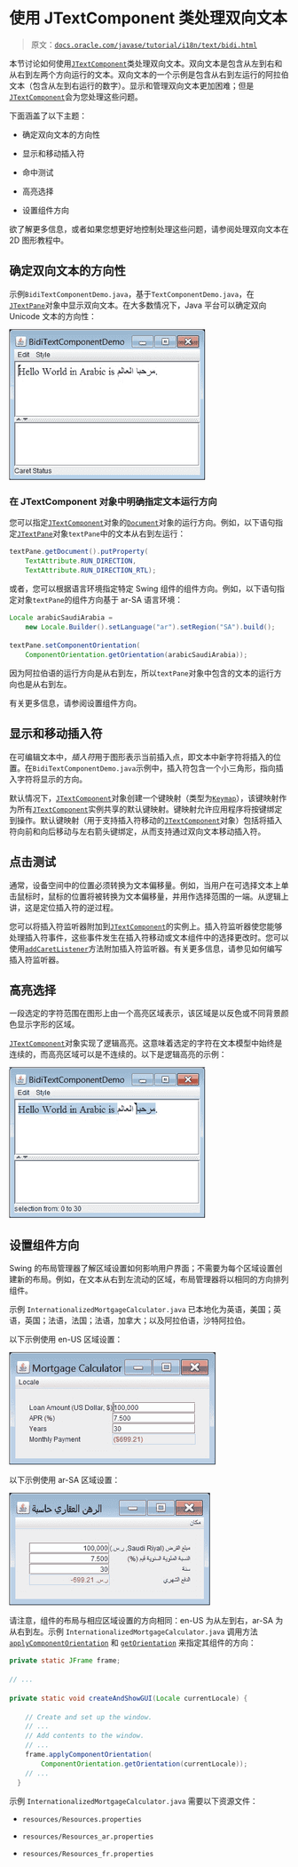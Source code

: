 # 使用 JTextComponent 类处理双向文本

> 原文：[`docs.oracle.com/javase/tutorial/i18n/text/bidi.html`](https://docs.oracle.com/javase/tutorial/i18n/text/bidi.html)

本节讨论如何使用[`JTextComponent`](https://docs.oracle.com/javase/8/docs/api/javax/swing/text/JTextComponent.html)类处理双向文本。双向文本是包含从左到右和从右到左两个方向运行的文本。双向文本的一个示例是包含从右到左运行的阿拉伯文本（包含从左到右运行的数字）。显示和管理双向文本更加困难；但是[`JTextComponent`](https://docs.oracle.com/javase/8/docs/api/javax/swing/text/JTextComponent.html)会为您处理这些问题。

下面涵盖了以下主题：

+   确定双向文本的方向性

+   显示和移动插入符

+   命中测试

+   高亮选择

+   设置组件方向

欲了解更多信息，或者如果您想更好地控制处理这些问题，请参阅处理双向文本在 2D 图形教程中。

## 确定双向文本的方向性

示例`BidiTextComponentDemo.java`，基于`TextComponentDemo.java`，在[`JTextPane`](https://docs.oracle.com/javase/8/docs/api/javax/swing/JTextPane.html)对象中显示双向文本。在大多数情况下，Java 平台可以确定双向 Unicode 文本的方向性：

![BidiTextComponentDemo.java](img/d025fc7a6bf76f85c7a77c8a495b580f.png)

### 在 JTextComponent 对象中明确指定文本运行方向

您可以指定[`JTextComponent`](https://docs.oracle.com/javase/8/docs/api/javax/swing/text/JTextComponent.html)对象的[`Document`](https://docs.oracle.com/javase/8/docs/api/javax/swing/text/Document.html)对象的运行方向。例如，以下语句指定[`JTextPane`](https://docs.oracle.com/javase/8/docs/api/javax/swing/JTextPane.html)对象`textPane`中的文本从右到左运行：

```java
textPane.getDocument().putProperty(
    TextAttribute.RUN_DIRECTION,
    TextAttribute.RUN_DIRECTION_RTL);

```

或者，您可以根据语言环境指定特定 Swing 组件的组件方向。例如，以下语句指定对象`textPane`的组件方向基于 ar-SA 语言环境：

```java
Locale arabicSaudiArabia = 
    new Locale.Builder().setLanguage("ar").setRegion("SA").build();

textPane.setComponentOrientation(
    ComponentOrientation.getOrientation(arabicSaudiArabia));

```

因为阿拉伯语的运行方向是从右到左，所以`textPane`对象中包含的文本的运行方向也是从右到左。

有关更多信息，请参阅设置组件方向。

## 显示和移动插入符

在可编辑文本中，*插入符*用于图形表示当前插入点，即文本中新字符将插入的位置。在`BidiTextComponentDemo.java`示例中，插入符包含一个小三角形，指向插入字符将显示的方向。

默认情况下，[`JTextComponent`](https://docs.oracle.com/javase/8/docs/api/javax/swing/text/JTextComponent.html)对象创建一个键映射（类型为[`Keymap`](https://docs.oracle.com/javase/8/docs/api/javax/swing/text/Keymap.html)），该键映射作为所有[`JTextComponent`](https://docs.oracle.com/javase/8/docs/api/javax/swing/text/JTextComponent.html)实例共享的默认键映射。键映射允许应用程序将按键绑定到操作。默认键映射（用于支持插入符移动的[`JTextComponent`](https://docs.oracle.com/javase/8/docs/api/javax/swing/text/JTextComponent.html)对象）包括将插入符向前和向后移动与左右箭头键绑定，从而支持通过双向文本移动插入符。

## 点击测试

通常，设备空间中的位置必须转换为文本偏移量。例如，当用户在可选择文本上单击鼠标时，鼠标的位置将被转换为文本偏移量，并用作选择范围的一端。从逻辑上讲，这是定位插入符的逆过程。

您可以将插入符监听器附加到[`JTextComponent`](https://docs.oracle.com/javase/8/docs/api/javax/swing/text/JTextComponent.html)的实例上。插入符监听器使您能够处理插入符事件，这些事件发生在插入符移动或文本组件中的选择更改时。您可以使用[`addCaretListener`](https://docs.oracle.com/javase/8/docs/api/javax/swing/text/JTextComponent.html#addCaretListener-javax.swing.event.CaretListener-)方法附加插入符监听器。有关更多信息，请参见如何编写插入符监听器。

## 高亮选择

一段选定的字符范围在图形上由一个高亮区域表示，该区域是以反色或不同背景颜色显示字形的区域。

[`JTextComponent`](https://docs.oracle.com/javase/8/docs/api/javax/swing/text/JTextComponent.html)对象实现了逻辑高亮。这意味着选定的字符在文本模型中始终是连续的，而高亮区域可以是不连续的。以下是逻辑高亮的示例：

![BidiTextComponentDemo：逻辑高亮](img/230d6e7c5a8e8c1c565025b509ebfe58.png)

## 设置组件方向

Swing 的布局管理器了解区域设置如何影响用户界面；不需要为每个区域设置创建新的布局。例如，在文本从右到左流动的区域，布局管理器将以相同的方向排列组件。

示例 `InternationalizedMortgageCalculator.java` 已本地化为英语，美国；英语，英国；法语，法国；法语，加拿大；以及阿拉伯语，沙特阿拉伯。

以下示例使用 en-US 区域设置：

![按揭计算器，en-US 区域设置](img/eedc16110eba9cb8aae31edccfdd45c0.png)

以下示例使用 ar-SA 区域设置：

![按揭计算器，ar-SA 区域设置](img/e45d401000322f467894b528f43a321f.png)

请注意，组件的布局与相应区域设置的方向相同：en-US 为从左到右，ar-SA 为从右到左。示例 `InternationalizedMortgageCalculator.java` 调用方法 [`applyComponentOrientation`](https://docs.oracle.com/javase/8/docs/api/java/awt/Component.html#applyComponentOrientation-java.awt.ComponentOrientation-) 和 [`getOrientation`](https://docs.oracle.com/javase/8/docs/api/java/awt/ComponentOrientation.html#getOrientation-java.util.Locale-) 来指定其组件的方向：

```java
private static JFrame frame;

// ...

private static void createAndShowGUI(Locale currentLocale) {

    // Create and set up the window.
    // ...
    // Add contents to the window.
    // ...
    frame.applyComponentOrientation(
        ComponentOrientation.getOrientation(currentLocale));
    // ...
  }

```

示例 `InternationalizedMortgageCalculator.java` 需要以下资源文件：

+   `resources/Resources.properties`

+   `resources/Resources_ar.properties`

+   `resources/Resources_fr.properties`
